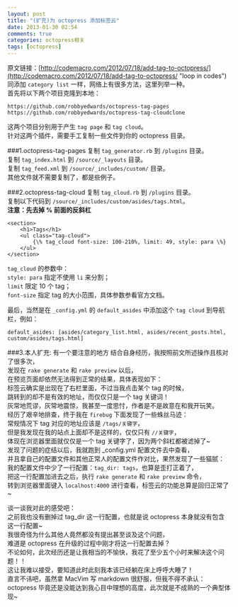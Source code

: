 ```yaml
---
layout: post
title: "(扩充)为 octopress 添加标签云"
date: 2013-01-30 02:54
comments: true
categories: octopress相关
tags: [octopress]
---
```

原文链接：[http://codemacro.com/2012/07/18/add-tag-to-octopress/](http://codemacro.com/2012/07/18/add-tag-to-octopress/ "loop in codes")  
同添加 `category list` 一样，网络上有很多方法，这里列举一种。  
首先将以下两个项目克隆到本地：
<pre><code>https://github.com/robbyedwards/octopress-tag-pages 
https://github.com/robbyedwards/octopress-tag-cloudclone
</code></pre>
这两个项目分别用于产生 `tag page` 和 `tag cloud`。  
针对这两个插件，需要手工复制一些文件到你的 octopress 目录。  
<!-- more -->
###1.octopress-tag-pages
复制 `tag_generator.rb` 到 `/plugins` 目录。  
复制 `tag_index.html` 到 `/source/_layouts` 目录。  
复制 `tag_feed.xml` 到 `/source/_includes/custom/` 目录。  
其他文件就不需要复制了，都是些例子。

###2.octopress-tag-cloud
复制 `tag_cloud.rb` 到 `/plugins` 目录。  
复制以下代码到 `/source/_includes/custom/asides/tags.html`。  
__注意：先去掉 % 前面的反斜杠__
<pre><code>&lt;section&gt;
    &lt;h1&gt;Tags&lt;/h1&gt;
    &lt;ul class="tag-cloud"&gt;
        {\% tag_cloud font-size: 100-210%, limit: 49, style: para \%}
    &lt;/ul&gt;
&lt;/section&gt;
</code></pre>
`tag_cloud` 的参数中：  
`style: para` 指定不使用 `li` 来分割；  
`limit` 限定 10 个 tag；  
`font-size` 指定 tag 的大小范围，具体参数参看官方文档。  

最后，当然是在 `_config.yml` 的 `default_asides` 中添加这个 `tag cloud` 到导航栏，例如：  
<pre><code>default_asides: [asides/category_list.html, asides/recent_posts.html, custom/asides/tags.html]</code></pre>

###3.本人扩充: 有一个要注意的地方
结合自身经历，我按照前文所述操作且核对了很多次，  
发现在 `rake generate` 和 `rake preview` 以后，  
在预览页面却依然无法得到正常的结果，具体表现如下：  
标签云确实是出现在了右栏里面，不过当我点击某个 tag 的时候，  
跳转到的却不是有效的地址，而仅仅只是一个 tag 关键词！  
灰常地荒谬，灰常地震惊，我甚至一度思忖，作者是不是故意在和我开玩笑。  
经历了艰辛地排查，终于我在 `firebug` 下面发现了一些蛛丝马迹：  
常规情况下 tag 对应的地址应该是 `/tags/关键字`，  
但是我发现在我的站点上面却不是这样的，仅仅只有 `//关键字`，  
体现在浏览器里面就仅仅是一个 tag 关键字了，因为两个斜杠都被滤掉了~  
发现了问题的症结以后，我就跑到 \_config.yml 配置文件去中查看，  
并且拿自己的配置文件和其他正常人的配置文件作对比，果然发现了一些猫腻：  
我的配置文件中少了一行配置：`tag_dir: tags`，也算是歪打正着了，  
把这一行配置加进去之后，执行 `rake generate` 和 `rake preview` 命令，  
转到浏览器里面键入 `localhost:4000` 进行查看，标签云的功能总算是回归正常了~  

谈一谈我对此的感受吧：  
之前我也没有删掉过 tag\_dir 这一行配置，也就是说 octopress 本身就没有包含这一行配置~  
我很奇怪为什么其他人竟然都没有提出甚至谈及这个问题，  
难道是 octopress 在升级的过程中刚才将这一行配置去掉？  
不论如何，此次经历还是让我相当的不愉快，我花了至少五个小时来解决这个问题！！  
这让我难以接受，要知道此时此刻我本该已经躺在床上呼呼大睡了！  
直言不讳吧，虽然拿 MacVim 写 markdown 很舒服，但我不得不承认：  
octopress 毕竟还是没能达到我心目中理想的高度，此次就是不成熟的一个典型体现~  



